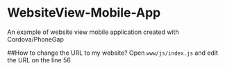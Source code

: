 # WebsiteView-Mobile-App
An example of website view mobile application created with Cordova/PhoneGap

##How to change the URL to my website?
Open `www/js/index.js` and edit the URL on the line 56
